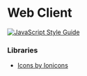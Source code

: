 # Web Client

[![JavaScript Style Guide](https://cdn.rawgit.com/standard/standard/master/badge.svg)](https://github.com/standard/standard)

### Libraries

 - [Icons by Ionicons](https://ionicons.com/)
